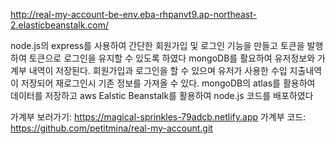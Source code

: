 http://real-my-account-be-env.eba-rhpanvt9.ap-northeast-2.elasticbeanstalk.com/


node.js의 express를 사용하여 간단한 회원가입 및 로그인 기능을 만들고 토큰을 발행하여 토큰으로 로그인을 유지할 수 있도록 하였다
mongoDB를 활요하여 유저정보와 가계부 내역이 저장된다.
회원가입과 로그인을 할 수 있으며 유저가 사용한 수입 지출내역이 저장되어 재로그인시 기존 정보를 가져올 수 있다.
mongoDB의 atlas를 활용하여 데이터를 저장하고 aws Ealstic Beanstalk를 활용하여 node.js 코드를 배포하였다

가계부 보러가기: https://magical-sprinkles-79adcb.netlify.app
가계부 코드: https://github.com/petitmina/real-my-account.git
